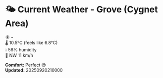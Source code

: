# 🌤️ Current Weather - Grove (Cygnet Area)

☀️ **-**  
🌡️ 10.5°C (feels like 6.8°C)  
💧 56% humidity  
💨 NW 11 km/h  

**Comfort:** Perfect 😌  
**Updated:** 20250920210000
